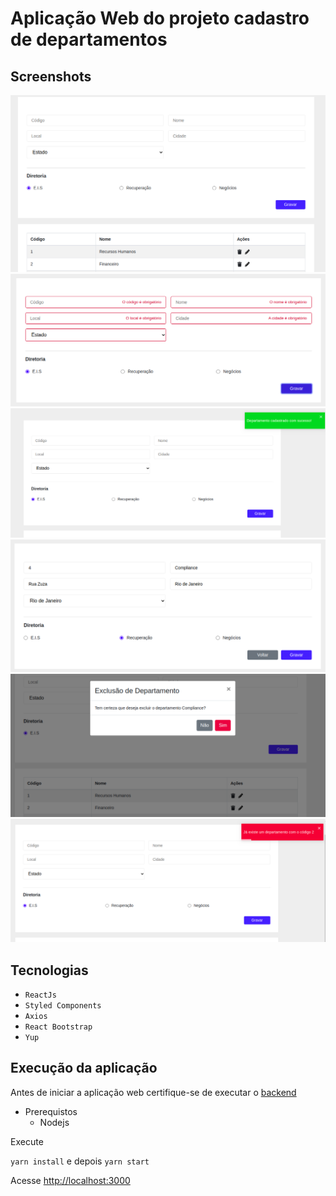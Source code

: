 # Aplicação Web do projeto cadastro de departamentos

## Screenshots

![](img/cadastro1.png)
![](img/cadastro_obg.png)
![](img/cadastro_realizado.png)
![](img/edicao.png)
![](img/exclusao.png)
![](img/validacao_rn.png)

## Tecnologias

- `ReactJs`
- `Styled Components`
- `Axios`
- `React Bootstrap`
- `Yup`

## Execução da aplicação

Antes de iniciar a aplicação web certifique-se de executar o [backend](https://bitbucket.org/omnifinanceira/java-test-icaro-magnago/src/master/omni-demo-api-clean/)

- Prerequistos
	- Nodejs

Execute 

`yarn install` e depois `yarn start`

Acesse [http://localhost:3000](http://localhost:3000)